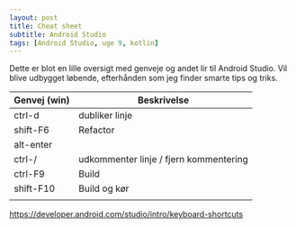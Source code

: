 ```yaml
---
layout: post
title: Cheat sheet
subtitle: Android Studio
tags: [Android Studio, uge 9, kotlin]
---
```


Dette er blot en lille oversigt med genveje og andet lir til Android Studio. Vil blive udbygget løbende, efterhånden som jeg finder smarte tips og triks.

| Genvej (win) | Beskrivelse |
|---|---|
| ctrl-d | dubliker linje |
| shift-F6 | Refactor |
| alt-enter |  |
| ctrl-/ | udkommenter linje / fjern kommentering |
| ctrl-F9 | Build |
| shift-F10 | Build og kør |
|  |  |


https://developer.android.com/studio/intro/keyboard-shortcuts
